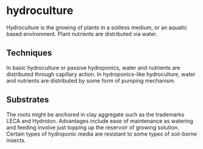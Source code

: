# hydroculture
Hydroculture is the growing of plants in a soilless medium, or an aquatic based environment. Plant nutrients are distributed via water.
## Techniques
In basic hydroculture or passive hydroponics, water and nutrients are distributed through capillary action. In hydroponics-like hydroculture, water and nutrients are distributed by some form of pumping mechanism.
## Substrates
The roots might be anchored in clay aggregate such as the trademarks LECA and Hydroton.
Advantages include ease of maintenance as watering and feeding involve just topping up the reservoir of growing solution. Certain types of hydroponic media are resistant to some types of soil-borne insects.
